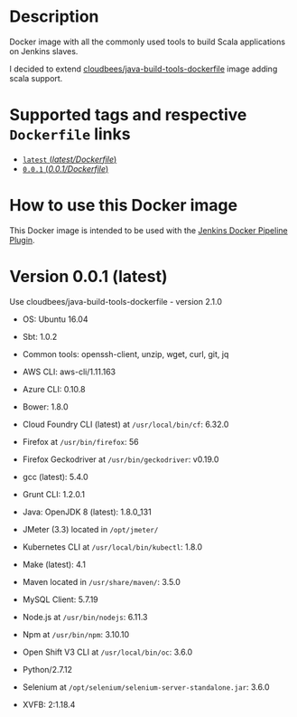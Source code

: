 # Description

Docker image with all the commonly used tools to build Scala applications on Jenkins slaves.

I decided to extend [cloudbees/java-build-tools-dockerfile](https://hub.docker.com/r/cloudbees/java-build-tools/)
image adding scala support.

# Supported tags and respective `Dockerfile` links


-   [`latest` (*latest/Dockerfile*)](https://github.com/jupeter/java-build-tools-dockerfile/blob/master/Dockerfile)
-   [`0.0.1` (*0.0.1/Dockerfile*)](https://github.com/jupeter/java-build-tools-dockerfile/blob/0.0.1/Dockerfile)

# How to use this Docker image

This Docker image is intended to be used with the [Jenkins Docker Pipeline Plugin](https://wiki.jenkins-ci.org/display/JENKINS/CloudBees+Docker+Pipeline+Plugin).

# Version 0.0.1 (latest)

Use cloudbees/java-build-tools-dockerfile - version 2.1.0

-   OS: Ubuntu 16.04
-   Sbt: 1.0.2
-   Common tools: openssh-client, unzip, wget, curl, git, jq
-   AWS CLI: aws-cli/1.11.163
-   Azure CLI: 0.10.8
-   Bower: 1.8.0
-   Cloud Foundry CLI (latest) at `/usr/local/bin/cf`: 6.32.0
-   Firefox at `/usr/bin/firefox`: 56
-   Firefox Geckodriver at `/usr/bin/geckodriver`: v0.19.0
-   gcc (latest): 5.4.0
-   Grunt CLI: 1.2.0.1

-   Java: OpenJDK 8 (latest): 1.8.0_131
-   JMeter (3.3) located in `/opt/jmeter/`
-   Kubernetes CLI at `/usr/local/bin/kubectl`: 1.8.0
-   Make (latest): 4.1
-   Maven located in `/usr/share/maven/`: 3.5.0
-   MySQL Client: 5.7.19
-   Node.js at `/usr/bin/nodejs`: 6.11.3
-   Npm at `/usr/bin/npm`: 3.10.10
-   Open Shift V3 CLI at `/usr/local/bin/oc`: 3.6.0
-   Python/2.7.12
-   Selenium at `/opt/selenium/selenium-server-standalone.jar`: 3.6.0
-   XVFB: 2:1.18.4